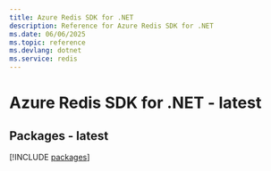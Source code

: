 ```yaml
---
title: Azure Redis SDK for .NET
description: Reference for Azure Redis SDK for .NET
ms.date: 06/06/2025
ms.topic: reference
ms.devlang: dotnet
ms.service: redis
---
```

# Azure Redis SDK for .NET - latest
## Packages - latest
[!INCLUDE [packages](redis-index.md)]